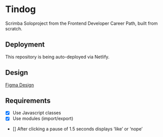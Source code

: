 # Tindog
Scrimba Soloproject from the Frontend Developer Career Path, built from scratch.

## Deployment
This repository is being auto-deployed via Netlify.

## Design
[Figma Design](https://www.figma.com/file/LdlksbT0QYLpRlHrOlKDuc/Tinder-for-Dogs?type=design&node-id=0-1&t=ewh0sJ0QhU5zj2e2-0)

## Requirements

* [x] Use Javascript classes
* [x] Use modules (import/export)
* [] After clicking a pause of 1.5 seconds displays ‘like’ or ‘nope’
